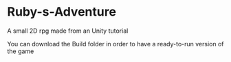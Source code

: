 # Ruby-s-Adventure
A small 2D rpg made from an Unity tutorial

You can download the Build folder in order to have a ready-to-run version of the game
